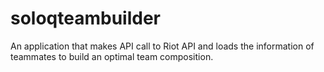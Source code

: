 # soloqteambuilder
An application that makes API call to Riot API and loads the information of teammates to build an optimal team composition. 
